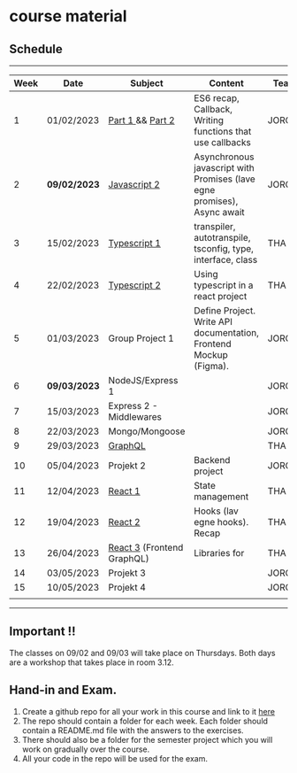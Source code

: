 # course material

## Schedule

***

| Week | Date | Subject | Content | Teacher |
| --- | --- | --- | --- | --- |
| 1 | 01/02/2023 | [Part 1 ](week1_js/RECAP_CALLBACKS.md) && [Part 2 ](week1_js/RECAP_ES6.md) | ES6 recap, Callback, Writing functions that use callbacks | JORG |
| 2 | **09/02/2023** | [Javascript 2]() | Asynchronous javascript with Promises (lave egne promises), Async await | JORG |
| 3 | 15/02/2023 | [Typescript 1](week3_ts/README.md) | transpiler, autotranspile, tsconfig, type, interface, class | THA |
| 4 | 22/02/2023 | [Typescript 2](week4_ts2/README.md) | Using typescript in a react project | THA |
| 5 | 01/03/2023 | Group Project 1 | Define Project. Write API documentation, Frontend Mockup (Figma). | JORG/THA |
| 6 | **09/03/2023** | NodeJS/Express 1 |  | JORG |
| 7 | 15/03/2023 | Express 2 - Middlewares |  | JORG |
| 8 | 22/03/2023 | Mongo/Mongoose |  | JORG |
| 9 | 29/03/2023 | [GraphQL](week9_graphql/README.md) |  | THA |
| 10 | 05/04/2023  | Projekt 2 | Backend project | JORG/THA |
| 11 | 12/04/2023 | [React 1](week11_state_management/README.md) | State management | THA |
| 12 | 19/04/2023 | [React 2](week12_react_hooks/README.md) | Hooks (lav egne hooks). Recap | THA  |
| 13 | 26/04/2023 | [React 3](week13_graphql2/README.md) (Frontend GraphQL) | Libraries for  | THA |
| 14 | 03/05/2023 | Projekt 3 |  | JORG/THA |
| 15 | 10/05/2023 | Projekt 4 |  | JORG/THA |
|  |  |  |  |  |

***

## Important !!

The classes on 09/02 and 09/03 will take place on Thursdays. Both days are a workshop that takes place in room 3.12.

## Hand-in and Exam.
1. Create a github repo for all your work in this course and link to it [here](https://docs.google.com/spreadsheets/d/1IKFYbYwqUlZ0sUaFcLaxl154NgoaRl0g57yY6k3ipo0/edit?usp=sharing)
2. The repo should contain a folder for each week. Each folder should contain a README.md file with the answers to the exercises.
3. There should also be a folder for the semester project which you will work on gradually over the course.
4. All your code in the repo will be used for the exam.
